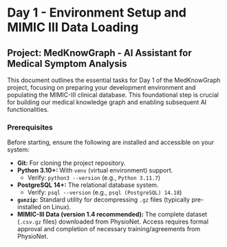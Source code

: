 # Day 1 - Environment Setup and MIMIC III Data Loading

## Project: MedKnowGraph - AI Assistant for Medical Symptom Analysis

This document outlines the essential tasks for Day 1 of the MedKnowGraph project, focusing on preparing your development environment and populating the MIMIC-III clinical database. This foundational step is crucial for building our medical knowledge graph and enabling subsequent AI functionalities.

### Prerequisites

Before starting, ensure the following are installed and accessible on your system:

* **Git:** For cloning the project repository.
* **Python 3.10+:** With `venv` (virtual environment) support.
    * Verify: `python3 --version` (e.g., `Python 3.11.7`)
* **PostgreSQL 14+:** The relational database system.
    * Verify: `psql --version` (e.g., `psql (PostgreSQL) 14.18`)
* **`gunzip`:** Standard utility for decompressing `.gz` files (typically pre-installed on Linux).
* **MIMIC-III Data (version 1.4 recommended):** The complete dataset (`.csv.gz` files) downloaded from PhysioNet. Access requires formal approval and completion of necessary training/agreements from PhysioNet.
